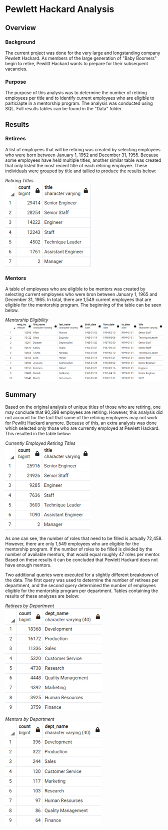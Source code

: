 # Pewlett Hackard Analysis
## Overview
### Background
The current project was done for the very large and longstanding company Pewlett Hackard. As members of the large generation of "Baby Boomers" begin to retire, Pewlitt Hackard wants to prepare for their subsequent vacancies. 

### Purpose
The purpose of this analysis was to determine the number of retiring employees per title and to identify current employees who are eligible to particiapte in a mentorship program. The analysis was conducted using SQL. Full results tables can be found in the "Data" folder. 

## Results
### Retirees
A list of employees that will be retiring was created by selecting employees who were born between January 1, 1952 and December 31, 1955. Because some employees have held multiple titles, another similar table was created that only listed the most recent title of each retiring employee. These individuals were grouped by title and tallied to produce the results below: 

*Retiring Titles*  
![](Resources/retiring_titles.png)

### Mentors 
A table of employees who are eligible to be mentors was created by selecting current employees who were bron between January 1, 1965 and December 31, 1965. In total, there are 1,549 current employees that are eligible for the mentorship program. The beginning of the table can be seen below. 

*Mentorship Eligibility*  
![](Resources/mentorship_eligibility.png)

## Summary 
Based on the original analysis of unique titles of those who are retiring, one may conclude that 90,398 employees are retiring. However, this analysis did not account for the fact that some of the retiring employees may not work for Pewlitt Hackard anymore. Because of this, an extra analysis was done which selected only those who are currently employed at Pewlett Hackard. This resulted in the table below: 

*Currently Employed Retiring Titles*  
![](Resources/current_retiring_titles.png)

As one can see, the number of roles that need to be filled is actually 72,458. However, there are only 1,549 employees who are eligible for the mentorship program. If the number of roles to be filled is divided by the number of available mentors, that would equal roughly 47 roles per mentor. Based on these results it can be concluded that Pewlett Hackard does not have enough mentors. 

Two additional queries were executed for a slightly different breakdown of the data. The first query was used to determine the number of retirees per department, and the second query determined the number of employees eligible for the mentorship program per department. Tables containing the results of these analyses are below: 

*Retirees by Department*  
![](Resources/dept_retirees.png)

*Mentors by Department*  
![](Resources/dept_mentors.png)

